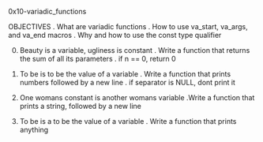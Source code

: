 0x10-variadic_functions

OBJECTIVES . What are variadic functions
	   . How to use va_start, va_args, and va_end macros
	   . Why and how to use the const type qualifier

0. Beauty is a variable, ugliness is constant
	. Write a function that returns the sum of all its parameters
	. if n == 0, return 0

1. To be is to be the value of a variable
	. Write a function that prints numbers followed by a new line
	. if separator is NULL, dont print it
	
2. One womans constant is another womans variable
	.Write a function that prints a string, followed by a new line
	
3. To be is a to be the value of a variable
	. Write a function that prints anything
